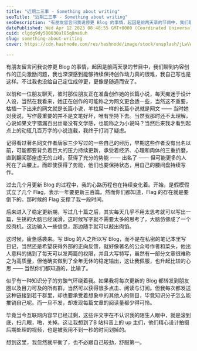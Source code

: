 ```yaml
---
title: "近期二三事 - Something about writing"
seoTitle: "近期二三事 - Something about writing"
seoDescription: "有朋友留言问我说停更 Blog 的事情，起因是前两天录的节目中，我们聊到内容创作的正向激励问题，我也深深感到能够持续保持创作动力真的很难，我自己写也是这样。"
datePublished: Wed Apr 12 2023 08:48:55 GMT+0000 (Coordinated Universal Time)
cuid: clgdg9dy500030al85q8na6uh
slug: something-about-writing
cover: https://cdn.hashnode.com/res/hashnode/image/stock/unsplash/jLwVAUtLOAQ/upload/560a7346a16f18b056a90f7c86c2e37e.jpeg

---
```


有朋友留言问我说停更 Blog 的事情，起因是前两天录的节目中，我们聊到内容创作的正向激励问题，我也深深感到能够持续保持创作动力真的很难，我自己写也是这样。不过我也没给自己定位成停更，更像是随遇而安了。

以前和一位朋友聊天，彼时那位朋友正在准备创作她的长篇小说，每天痴迷于设计人设，当然在我看来，她正在创作的可能称之为网文更合适一些，当然这不重要，枯插一下出来的网文就是长篇小说，羊拉屎一样的长篇小说就是网文 —— 当时她对我说，写作最重要的并不是文笔好坏，唯有坚持下去。当然我那时还不太理解，心说如果文字错漏百出丝毫没有文学感，也能称之为小说吗？当然后来我才看到起点上的动辄几百万字的小说连载，我终于打消了疑虑。

记得看过著名网文作者唐家三少写过的一些自己的经历，早期这些作者没有出名以前，可能都要背负着巨大的压力持续更新，承受着经济、心理和肉体的三重折磨，直到翻阅那座虚无的山峰，获得了充分的势能 —— 出名了 —— 但可能更多的人死在了山腰上。而即使获得了势能，他们也要保持状态，用自己的腰间盘持续写作。

过去几个月更新 Blog 的过程中，我的心路历程也在持续变化着。开始，是假模假式立了几个 Flag，表示一年要更新三百篇。然而你们都知道，Flag 的存在就是要倒下的。那时候的 Flag 支撑了我一段时间。

后来进入了稳定更新期，写过几十篇之后，其实每天几乎不用太思考就可以写出一篇，生锈的大脑已经润滑，这时候写字就不需要太多的思考了，大脑仿佛成了一个绞肉机，这边输入一些信息，那边随手就可以敲出肉馅。

这时候，疲惫感袭来。写 Blog 的人之所以写 Blog，而不是在私密的笔记本里写日记，当然还是希望获得外部的正向反馈，就好像著名的公众号作者和菜头，他出人意料的搞到了每天可以发两篇的权限，并且大写特写，虽然有一部分文章很难称之为高质量，但他确实做到了全年无休的稳定输出，这让我佩服，也升起比较的心思 —— 当然你们都知道的，比输了。

似乎有一种知识分子的穷酸气环绕着我。如果我将每次更新的 Blog 都转发到朋友圈以及目力可及的所有群，当然可以获得很多点击、阅读与订阅。但我每次都发送这种链接到若干群里，却也要承受着想象中的其他人的侧目，毕竟知识分子怎么能推销自己呢。而一旦不发，却发现每篇文章的阅读量都少得可怜。

毕竟当今互联网内容早已经过剩，这些许文字在不认识我的陌生人眼中，就是滚到底，扫几眼，啪，关掉。这让我想到了B 站抖音上的 up 主们，他们精心设计拍摄后期处理的视频，也是被我用不到一秒的时间划掉的。

想到这里，我忽然就平衡了，也不必跟自己较劲，舒服第一。